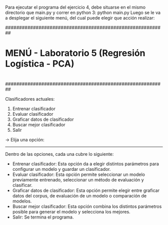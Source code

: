 Para ejecutar el programa del ejercicio 4, debe situarse en el mismo directorio que main.py y correr en python 3:
python main.py
Luego se le va a desplegar el siguiente menú, del cual puede elegir que acción realizar:

##########################################################
#                                                        #
#    MENÚ - Laboratorio 5 (Regresión Logística - PCA)    #
#                                                        #
##########################################################

Clasificadores actuales:

1. Entrenar clasificador
2. Evaluar clasificador
3. Graficar datos de clasificador
4. Buscar mejor clasificador
0. Salir

-> Elija una opción: 

--------------------------------------------------------------------------------------------------------

Dentro de las opciones, cada una cubre lo siguiente:
- Entrenar clasificador: Esta opción da a elegir distintos parámetros para configurar un modelo y guardar un clasificador.
- Evaluar clasificador: Esta opción permite seleccionar un modelo previamente entrenado, seleccionar un método de evaluación y clasificar.
- Graficar datos de clasificador: Esta opción permite elegir entre graficar datos del corpus, de evaluación de un modelo o comparación de modelos.
- Buscar mejor clasificador: Esta opción combina los distintos parámetros posible para generar el modelo y selecciona los mejores.
- Salir: Se termina el programa.